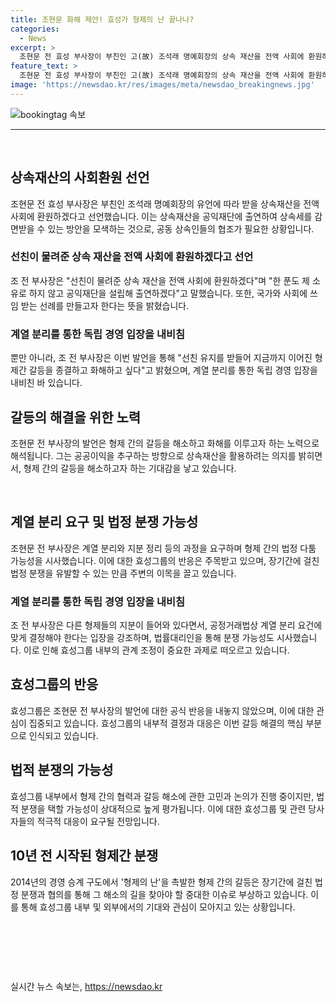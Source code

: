 ```yaml
---
title: 조현문 화해 제안! 효성가 형제의 난 끝나나?
categories:
  - News
excerpt: >
  조현문 전 효성 부사장이 부친인 고(故) 조석래 명예회장의 상속 재산을 전액 사회에 환원하겠다고 선언했으며, 형제 간 갈등을 종결하고 화해하고 싶어했지만, 법정 다툼 가능성이 높아 보인다. 경영권에는 관심이 없다고 밝힌 조 부사장은 상속재산 전액을 공익재단에 출연하겠다고 밝히며, 이로써 상속세를 감면받을 수 있다. 다만, 공동상속인인 형제들의 협조가 필요한 상황이고, 향후 계열 분리와 지분 정리 등의 과정에서 잡음이 나올 수 있을 것으로 전망된다. 또한, 효성그룹 관계자는 지금이라도 아버지의 유훈을 받들겠다는 의사를 밝힌 것은 다행스럽게 생각한다고 전했다.
feature_text: >
  조현문 전 효성 부사장이 부친인 고(故) 조석래 명예회장의 상속 재산을 전액 사회에 환원하겠다고 선언했으며, 형제 간 갈등을 종결하고 화해하고 싶어했지만, 법정 다툼 가능성이 높아 보인다. 경영권에는 관심이 없다고 밝힌 조 부사장은 상속재산 전액을 공익재단에 출연하겠다고 밝히며, 이로써 상속세를 감면받을 수 있다. 다만, 공동상속인인 형제들의 협조가 필요한 상황이고, 향후 계열 분리와 지분 정리 등의 과정에서 잡음이 나올 수 있을 것으로 전망된다. 또한, 효성그룹 관계자는 지금이라도 아버지의 유훈을 받들겠다는 의사를 밝힌 것은 다행스럽게 생각한다고 전했다.
image: 'https://newsdao.kr/res/images/meta/newsdao_breakingnews.jpg'
---
```


<p><img src="https://newsdao.kr/res/images/meta/newsdao_breakingnews.jpg" alt="bookingtag 속보" /></p>

<hr data-ke-size="size19">

<p data-ke-size="size16">&nbsp;</p>

<h2 data-ke-size="size26">상속재산의 사회환원 선언</h2>

<p data-ke-size="size16">조현문 전 효성 부사장은 부친인 조석래 명예회장의 유언에 따라 받을 상속재산을 전액 사회에 환원하겠다고 선언했습니다. 이는 상속재산을 공익재단에 출연하여 상속세를 감면받을 수 있는 방안을 모색하는 것으로, 공동 상속인들의 협조가 필요한 상황입니다.</p>

<h3>선친이 물려준 상속 재산을 전액 사회에 환원하겠다고 선언</h3>

<p data-ke-size="size16">조 전 부사장은 "선친이 물려준 상속 재산을 전액 사회에 환원하겠다"며 "한 푼도 제 소유로 하지 않고 공익재단을 설립해 출연하겠다"고 말했습니다. 또한, 국가와 사회에 쓰임 받는 선례를 만들고자 한다는 뜻을 밝혔습니다.</p>

<h3>계열 분리를 통한 독립 경영 입장을 내비침</h3>

<p data-ke-size="size16">뿐만 아니라, 조 전 부사장은 이번 발언을 통해 "선친 유지를 받들어 지금까지 이어진 형제간 갈등을 종결하고 화해하고 싶다"고 밝혔으며, 계열 분리를 통한 독립 경영 입장을 내비친 바 있습니다.</p>

<h2 data-ke-size="size26">갈등의 해결을 위한 노력</h2>

<p data-ke-size="size16">조현문 전 부사장의 발언은 형제 간의 갈등을 해소하고 화해를 이루고자 하는 노력으로 해석됩니다. 그는 공공이익을 추구하는 방향으로 상속재산을 활용하려는 의지를 밝히면서, 형제 간의 갈등을 해소하고자 하는 기대감을 낳고 있습니다.</p>

<p data-ke-size="size16">&nbsp;</p>

<h2 data-ke-size="size26">계열 분리 요구 및 법정 분쟁 가능성</h2>

<p data-ke-size="size16">조현문 전 부사장은 계열 분리와 지분 정리 등의 과정을 요구하며 형제 간의 법정 다툼 가능성을 시사했습니다. 이에 대한 효성그룹의 반응은 주목받고 있으며, 장기간에 걸친 법정 분쟁을 유발할 수 있는 만큼 주변의 이목을 끌고 있습니다.</p>

<h3>계열 분리를 통한 독립 경영 입장을 내비침</h3>

<p data-ke-size="size16">조 전 부사장은 다른 형제들의 지분이 들어와 있다면서, 공정거래법상 계열 분리 요건에 맞게 결정해야 한다는 입장을 강조하며, 법률대리인을 통해 분쟁 가능성도 시사했습니다. 이로 인해 효성그룹 내부의 관계 조정이 중요한 과제로 떠오르고 있습니다.</p>

<h2 data-ke-size="size26">효성그룹의 반응</h2>

<p data-ke-size="size16">효성그룹은 조현문 전 부사장의 발언에 대한 공식 반응을 내놓지 않았으며, 이에 대한 관심이 집중되고 있습니다. 효성그룹의 내부적 결정과 대응은 이번 갈등 해결의 핵심 부분으로 인식되고 있습니다.</p>

<h2 data-ke-size="size26">법적 분쟁의 가능성</h2>

<p data-ke-size="size16">효성그룹 내부에서 형제 간의 협력과 갈등 해소에 관한 고민과 논의가 진행 중이지만, 법적 분쟁을 택할 가능성이 상대적으로 높게 평가됩니다. 이에 대한 효성그룹 및 관련 당사자들의 적극적 대응이 요구될 전망입니다.</p>

<h2 data-ke-size="size26">10년 전 시작된 형제간 분쟁</h2>

<p data-ke-size="size16">2014년의 경영 승계 구도에서 '형제의 난'을 촉발한 형제 간의 갈등은 장기간에 걸친 법정 분쟁과 협의를 통해 그 해소의 길을 찾아야 할 중대한 이슈로 부상하고 있습니다. 이를 통해 효성그룹 내부 및 외부에서의 기대와 관심이 모아지고 있는 상황입니다.</p>

<p data-ke-size="size16">&nbsp;</p>

<p data-ke-size="size16">&nbsp;</p>

<p data-ke-size="size16">&nbsp;</p>
실시간 뉴스 속보는, <a href="https://newsdao.kr" rel="dofollow">https://newsdao.kr</a>


